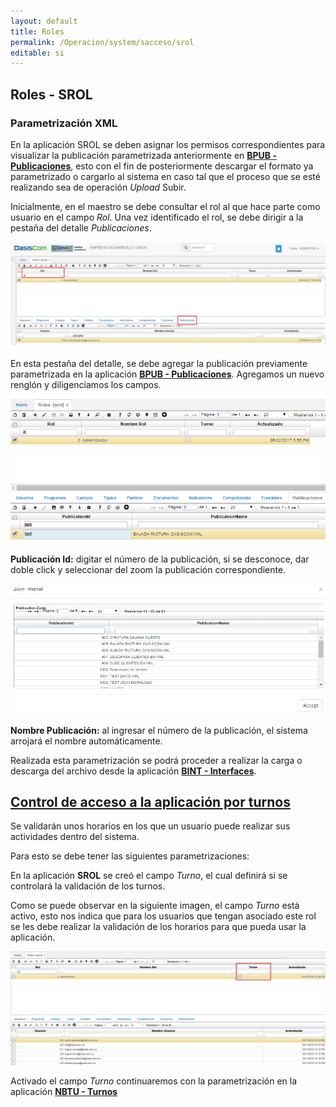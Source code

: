 ```yaml
---
layout: default
title: Roles
permalink: /Operacion/system/sacceso/srol
editable: si
---
```

## Roles - SROL

### Parametrización XML

En la aplicación SROL se deben asignar los permisos correspondientes para visualizar la publicación parametrizada anteriormente en [**BPUB - Publicaciones**](https://github.com/OasisCom/Docs/blob/master/Operacion/utility/barchi/bpub.md), esto con el fin de posteriormente descargar el formato ya parametrizado o cargarlo al sistema en caso tal que el proceso que se esté realizando sea de operación _Upload_ Subir.  

Inicialmente, en el maestro se debe consultar el rol al que hace parte como usuario en el campo _Rol_. Una vez identificado el rol, se debe dirigir a la pestaña del detalle _Publicaciones_.

![](SROL1.png)

En esta pestaña del detalle, se debe agregar la publicación previamente parametrizada en la aplicación [**BPUB - Publicaciones**](https://github.com/OasisCom/Docs/blob/master/Operacion/utility/barchi/bpub.md). Agregamos un nuevo renglón y diligenciamos los campos.

![](SROL2.png)

**Publicación Id:** digitar el número de la publicación, si se desconoce, dar doble click y seleccionar del zoom la publicación correspondiente.  

![](ZOOMBPUB.png)

**Nombre Publicación:** al ingresar el número de la publicación, el sistema arrojará el nombre automáticamente.  

Realizada esta parametrización se podrá proceder a realizar la carga o descarga del archivo desde la aplicación [**BINT - Interfaces**](https://github.com/OasisCom/Docs/blob/master/Operacion/utility/barchi/bint.md).  

## [Control de acceso a la aplicación por turnos](http://docs.oasiscom.com/Operacion/system/sacceso/srol#Control-de-acceso-a-la-aplicación-por-turnos)

Se validarán unos horarios en los que un usuario puede realizar sus actividades dentro del sistema.  

Para esto se debe tener las siguientes parametrizaciones:  

En la aplicación **SROL** se creó el campo _Turno_, el cual definirá si se controlará la validación de los turnos.  

Como se puede observar en la siguiente imagen, el campo _Turno_ está activo, esto nos indica que para los usuarios que tengan asociado este rol se les debe realizar la validación de los horarios para que pueda usar la aplicación.  

![](srol3.png)

Activado el campo _Turno_ continuaremos con la parametrización en la aplicación [**NBTU - Turnos**]()
